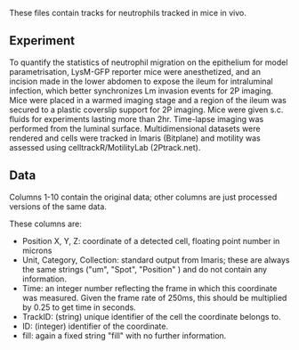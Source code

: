 These files contain tracks for neutrophils tracked in mice in vivo.

## Experiment

To quantify the statistics of neutrophil migration on the epithelium for 
model parametrisation, LysM-GFP reporter mice were anesthetized, and 
an incision made in the lower abdomen to expose the ileum for intraluminal 
infection, which better synchronizes Lm invasion events for 2P imaging. 
Mice were placed in a warmed imaging stage and a region of the ileum was 
secured to a plastic coverslip support for 2P imaging. Mice were given 
s.c. fluids for experiments lasting more than 2hr. Time-lapse imaging 
was performed from the luminal surface. Multidimensional datasets 
were rendered and cells were tracked in Imaris (Bitplane) and motility 
was assessed using celltrackR/MotilityLab (2Ptrack.net).

## Data

Columns 1-10 contain the original data; other columns are just processed
versions of the same data.

These columns are:
- Position X, Y, Z: coordinate of a detected cell, floating point number in 
microns
- Unit, Category, Collection: standard output from Imaris; these are always
the same strings ("um", "Spot", "Position" ) and do not contain any information.
- Time: an integer number reflecting the frame in which this coordinate was
measured. Given the frame rate of 250ms, this should be multiplied by 0.25 to 
get time in seconds.
- TrackID: (string) unique identifier of the cell the coordinate belongs to.
- ID: (integer) identifier of the coordinate.
- fill: again a fixed string "fill" with no further information.